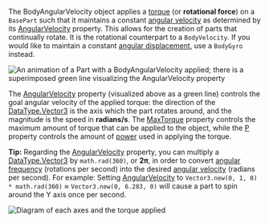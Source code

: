 The BodyAngularVelocity object applies a [torque][1] (or **rotational force**) on a `BasePart` such that it maintains a constant [angular velocity][3] as determined by its [AngularVelocity](https://developer.roblox.com/api-reference/property/BodyAngularVelocity/AngularVelocity) property. This allows for the creation of parts that continually rotate. It is the rotational counterpart to a `BodyVelocity`. If you would like to maintain a constant [angular displacement][2], use a `BodyGyro` instead.

![An animation of a Part with a BodyAngularVelocity applied; there is a superimposed green line visualizing the AngularVelocity property](https://developer.roblox.com/assets/5b42688e811ef5800bf7c42f/BodyAngularVelocity.gif)

The [AngularVelocity](https://developer.roblox.com/api-reference/property/BodyAngularVelocity/AngularVelocity) property (visualized above as a green line) controls the goal angular velocity of the applied torque: the direction of the [DataType.Vector3](https://developer.roblox.com/search#stq=Vector3) is the axis which the part rotates around, and the magnitude is the speed in **radians/s**. The [MaxTorque](https://developer.roblox.com/api-reference/property/BodyAngularVelocity/MaxTorque) property controls the maximum amount of torque that can be applied to the object, while the [P](https://developer.roblox.com/api-reference/property/BodyAngularVelocity/P) property controls the amount of [power][4] used in applying the torque.

**Tip:** Regarding the [AngularVelocity](https://developer.roblox.com/api-reference/property/BodyAngularVelocity/AngularVelocity) property, you can multiply a [DataType.Vector3](https://developer.roblox.com/search#stq=Vector3) by `math.rad(360)`, or **2π**, in order to convert [angular frequency][5] (rotations per second) into the desired [angular velocity][3] (radians per second). For example: Setting [AngularVelocity](https://developer.roblox.com/api-reference/property/BodyAngularVelocity/AngularVelocity) to `Vector3.new(0, 1, 0) * math.rad(360)` ≈ `Vector3.new(0, 6.283, 0)` will cause a part to spin around the Y axis once per second.

![Diagram of each axes and the torque applied](https://developer.roblox.com/assets/5b2db3612d96e4e55d6238e0/AngularvelocitydiagramV2.png)

[1]: https://en.wikipedia.org/wiki/Torque

[2]: https://en.wikipedia.org/wiki/Angular_displacement

[3]: https://en.wikipedia.org/wiki/Angular_velocity

[4]: https://en.wikipedia.org/wiki/Power_(physics)

[5]: https://en.wikipedia.org/wiki/Angular_frequency